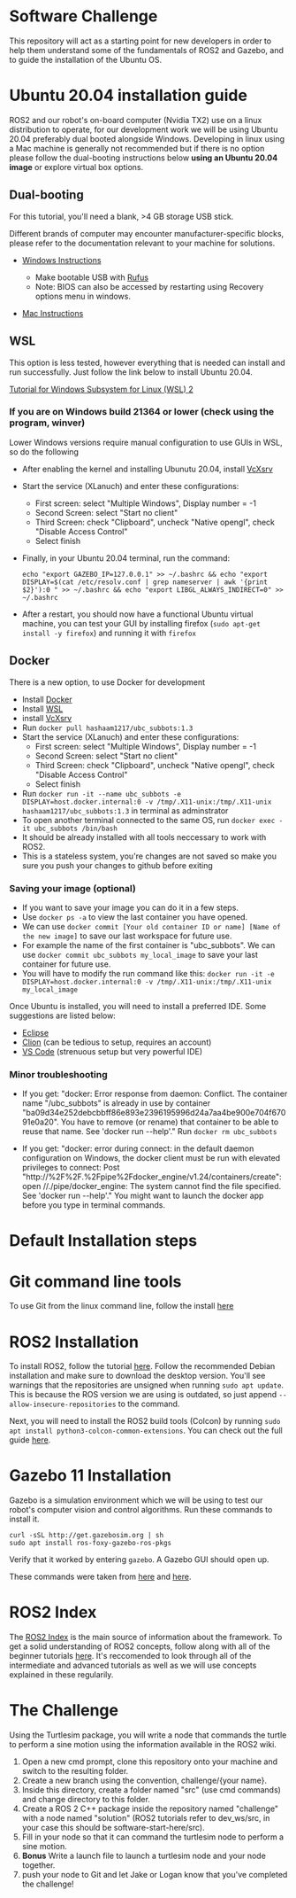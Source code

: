 # Software Challenge

This repository will act as a starting point for new developers in order to help them understand some of the fundamentals of ROS2 and Gazebo, and to guide the installation of the Ubuntu OS.

# Ubuntu 20.04 installation guide

ROS2 and our robot's on-board computer (Nvidia TX2) use on a linux distribution to operate, for our development work we will be using Ubuntu 20.04 preferably dual booted alongside Windows. Developing in linux using a Mac machine is generally not recommended but if there is no option please follow the dual-booting instructions below **using an Ubuntu 20.04 image** or explore virtual box options. 

## Dual-booting

For this tutorial, you'll need a blank, >4 GB storage USB stick. 

Different brands of computer may encounter manufacturer-specific blocks, please refer to the documentation relevant to your machine for solutions. 
* [Windows Instructions](https://www.tecmint.com/install-ubuntu-alongside-with-windows-dual-boot/)
  * Make bootable USB with [Rufus](https://rufus.ie/)
  * Note: BIOS can also be accessed by restarting using Recovery options menu in windows.
 
* [Mac Instructions](https://www.maketecheasier.com/install-dual-boot-ubuntu-mac/)

## WSL
This option is less tested, however everything that is needed can install and run successfully. Just follow the link below to install Ubuntu 20.04.

[Tutorial for Windows Subsystem for Linux (WSL) 2](https://docs.microsoft.com/en-us/windows/wsl/install-win10)

### If you are on Windows build 21364 or lower (check using the program, winver)
Lower Windows versions require manual configuration to use GUIs in WSL, so do the following
  * After enabling the kernel and installing Ubunutu 20.04, install [VcXsrv](https://sourceforge.net/projects/vcxsrv/)
  * Start the service (XLanuch) and enter these configurations:
     * First screen: select "Multiple Windows", Display number = -1
     * Second Screen: select "Start no client"
     * Third Screen: check "Clipboard", uncheck "Native opengl", check "Disable Access Control" 
     * Select finish
  * Finally, in your Ubuntu 20.04 terminal, run the command:

    `echo "export GAZEBO_IP=127.0.0.1" >> ~/.bashrc && echo "export DISPLAY=$(cat /etc/resolv.conf | grep nameserver | awk '{print $2}'):0 " >> ~/.bashrc && echo "export LIBGL_ALWAYS_INDIRECT=0" >> ~/.bashrc`

  * After a restart, you should now have a functional Ubuntu virtual machine, you can test your GUI by installing firefox (`sudo apt-get install -y firefox`) and running it with `firefox`
  
## Docker
There is a new option, to use Docker for development
* Install [Docker](https://www.docker.com/get-started/)
* Install [WSL](https://learn.microsoft.com/en-us/windows/wsl/install)
* install [VcXsrv](https://sourceforge.net/projects/vcxsrv/)
* Run `docker pull hashaam1217/ubc_subbots:1.3`
* Start the service (XLanuch) and enter these configurations:
     * First screen: select "Multiple Windows", Display number = -1
     * Second Screen: select "Start no client"
     * Third Screen: check "Clipboard", uncheck "Native opengl", check "Disable Access Control" 
     * Select finish
* Run `docker run -it --name ubc_subbots -e DISPLAY=host.docker.internal:0 -v /tmp/.X11-unix:/tmp/.X11-unix hashaam1217/ubc_subbots:1.3` in terminal as adminstrator
* To open another terminal connected to the same OS, run `docker exec -it ubc_subbots /bin/bash`
* It should be already installed with all tools neccessary to work with ROS2.
* This is a stateless system, you're changes are not saved so make you sure you push your changes to github before exiting

### Saving your image (optional)
* If you want to save your image you can do it in a few steps.
* Use `docker ps -a` to view the last container you have opened.
* We can use `docker commit [Your old container ID or name] [Name of the new image]` to save our last workspace for future use.
* For example the name of the first container is "ubc_subbots". We can use `docker commit ubc_subbots my_local_image` to save your last container for future use.
* You will have to modify the run command like this: `docker run -it -e DISPLAY=host.docker.internal:0 -v /tmp/.X11-unix:/tmp/.X11-unix my_local_image`

Once Ubuntu is installed, you will need to install a preferred IDE. Some suggestions are listed below: 

* [Eclipse](https://www.eclipse.org/ide/)
* [Clion](https://www.jetbrains.com/clion/) (can be tedious to setup, requires an account) 
* [VS Code](https://code.visualstudio.com/) (strenuous setup but very powerful IDE) 

### Minor troubleshooting
* If you get: "docker: Error response from daemon: Conflict. The container name "/ubc_subbots" is already in use by container "ba09d34e252debcbbff86e893e2396195996d24a7aa4be900e704f67091e0a20". You have to remove (or rename) that container to be able to reuse that name.
See 'docker run --help'."
Run `docker rm ubc_subbots`

* If you get: "docker: error during connect: in the default daemon configuration on Windows, the docker client must be run with elevated privileges to connect: Post "http://%2F%2F.%2Fpipe%2Fdocker_engine/v1.24/containers/create": open //./pipe/docker_engine: The system cannot find the file specified.
See 'docker run --help'."
You might want to launch the docker app before you type in terminal commands.
# Default Installation steps
# Git command line tools 

To use Git from the linux command line, follow the install [here](https://linuxize.com/post/how-to-install-git-on-ubuntu-20-04/)

# ROS2 Installation

To install ROS2, follow the tutorial [here](https://docs.ros.org/en/foxy/Installation.html). Follow the recommended Debian installation and make sure to download the desktop version. You'll see warnings that the repositories are unsigned when running `sudo apt update`. This is because the ROS version we are using is outdated, so just append `--allow-insecure-repositories` to the command.

Next, you will need to install the ROS2 build tools (Colcon) by running `sudo apt install python3-colcon-common-extensions`. You can check out the full guide [here](https://docs.ros.org/en/foxy/Tutorials/Beginner-Client-Libraries/Colcon-Tutorial.html?highlight=colcon#install-colcon).

# Gazebo 11 Installation 

Gazebo is a simulation environment which we will be using to test our robot's computer vision and control algorithms. Run these commands to install it.

```
curl -sSL http://get.gazebosim.org | sh
sudo apt install ros-foxy-gazebo-ros-pkgs
```

Verify that it worked by entering `gazebo`. A Gazebo GUI should open up.

These commands were taken from [here](https://classic.gazebosim.org/tutorials?tut=install_ubuntu&cat=install) and [here](https://classic.gazebosim.org/tutorials?tut=ros2_installing).

# ROS2 Index

The [ROS2 Index](https://docs.ros.org/en/foxy/index.html) is the main source of information about the framework. To get a solid understanding of ROS2 concepts, follow along with all of the beginner tutorials [here](https://docs.ros.org/en/foxy/Tutorials.html). It's reccomended to look through all of the intermediate and advanced tutorials as well as we will use concepts explained in these regularily.

# The Challenge 

Using the Turtlesim package, you will write a node that commands the turtle to perform a sine motion using the information available in the ROS2 wiki. 
1. Open a new cmd prompt, clone this repository onto your machine and switch to the resulting folder.
2. Create a new branch using the convention, challenge/{your name}.
3. Inside this directory, create a folder named "src" (use cmd commands) and change directory to this folder.
4. Create a ROS 2 C++ package inside the repository named "challenge" with a node named "solution" (ROS2 tutorials refer to dev_ws/src, in your case this should be software-start-here/src).
5. Fill in your node so that it can command the turtlesim node to perform a sine motion. 
6. **Bonus** Write a launch file to launch a turtlesim node and your node together. 
7. push your node to Git and let Jake or Logan know that you've completed the challenge!
